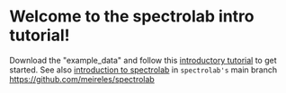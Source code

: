 # Welcome to the spectrolab intro tutorial!

Download the "example_data" and follow this [introductory tutorial](https://github.com/annakat/spectrolab-tutorial/blob/main/intro_spec_processing.pdf) to get started. See also [introduction to spectrolab](https://github.com/meireles/spectrolab/blob/master/vignettes/introduction_to_spectrolab.pdf) in `spectrolab's` main branch https://github.com/meireles/spectrolab 
